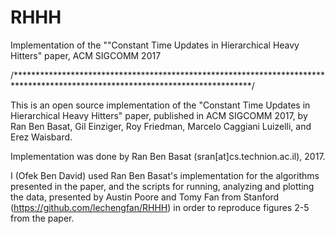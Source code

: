 # RHHH
Implementation of the ""Constant Time Updates in Hierarchical Heavy Hitters" paper, ACM SIGCOMM 2017

/******************************************************************************************************************************/

This is an open source implementation of the "Constant Time Updates in Hierarchical Heavy Hitters" paper,
published in ACM SIGCOMM 2017, by Ran Ben Basat, Gil Einziger, Roy Friedman, Marcelo Caggiani Luizelli, and Erez Waisbard.

Implementation was done by Ran Ben Basat (sran[at]cs.technion.ac.il), 2017.

I (Ofek Ben David) used Ran Ben Basat's implementation for the algorithms presented in the paper, and the scripts for running, analyzing and plotting the data, presented by Austin Poore and Tomy Fan from Stanford (https://github.com/lechengfan/RHHH) in order to reproduce figures 2-5 from the paper.
